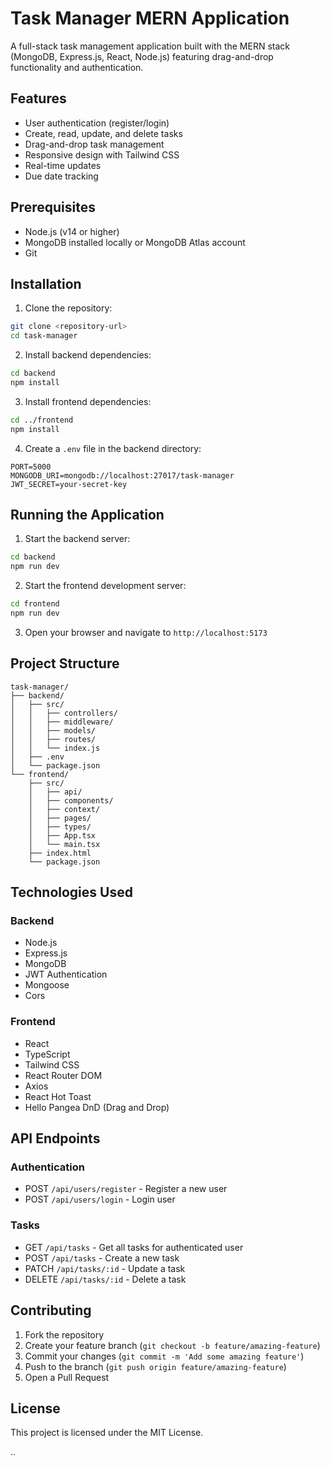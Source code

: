 # Task Manager MERN Application

A full-stack task management application built with the MERN stack (MongoDB, Express.js, React, Node.js) featuring drag-and-drop functionality and authentication.

## Features

- User authentication (register/login)
- Create, read, update, and delete tasks
- Drag-and-drop task management
- Responsive design with Tailwind CSS
- Real-time updates
- Due date tracking

## Prerequisites

- Node.js (v14 or higher)
- MongoDB installed locally or MongoDB Atlas account
- Git

## Installation

1. Clone the repository:
```bash
git clone <repository-url>
cd task-manager
```

2. Install backend dependencies:
```bash
cd backend
npm install
```

3. Install frontend dependencies:
```bash
cd ../frontend
npm install
```

4. Create a `.env` file in the backend directory:
```
PORT=5000
MONGODB_URI=mongodb://localhost:27017/task-manager
JWT_SECRET=your-secret-key
```

## Running the Application

1. Start the backend server:
```bash
cd backend
npm run dev
```

2. Start the frontend development server:
```bash
cd frontend
npm run dev
```

3. Open your browser and navigate to `http://localhost:5173`

## Project Structure

```
task-manager/
├── backend/
│   ├── src/
│   │   ├── controllers/
│   │   ├── middleware/
│   │   ├── models/
│   │   ├── routes/
│   │   └── index.js
│   ├── .env
│   └── package.json
└── frontend/
    ├── src/
    │   ├── api/
    │   ├── components/
    │   ├── context/
    │   ├── pages/
    │   ├── types/
    │   ├── App.tsx
    │   └── main.tsx
    ├── index.html
    └── package.json
```

## Technologies Used

### Backend
- Node.js
- Express.js
- MongoDB
- JWT Authentication
- Mongoose
- Cors

### Frontend
- React
- TypeScript
- Tailwind CSS
- React Router DOM
- Axios
- React Hot Toast
- Hello Pangea DnD (Drag and Drop)

## API Endpoints

### Authentication
- POST `/api/users/register` - Register a new user
- POST `/api/users/login` - Login user

### Tasks
- GET `/api/tasks` - Get all tasks for authenticated user
- POST `/api/tasks` - Create a new task
- PATCH `/api/tasks/:id` - Update a task
- DELETE `/api/tasks/:id` - Delete a task

## Contributing

1. Fork the repository
2. Create your feature branch (`git checkout -b feature/amazing-feature`)
3. Commit your changes (`git commit -m 'Add some amazing feature'`)
4. Push to the branch (`git push origin feature/amazing-feature`)
5. Open a Pull Request

## License

This project is licensed under the MIT License.

..
